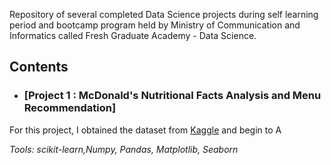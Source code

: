 Repository of several completed Data Science projects during self learning period and bootcamp program held by Ministry of Communication and Informatics called Fresh Graduate Academy - Data Science.

## Contents

- ### [Project 1 : McDonald's Nutritional Facts Analysis and Menu Recommendation]
For this project, I obtained the dataset from [Kaggle](https://www.kaggle.com/mcdonalds/nutrition-facts) and begin to A 
      
_Tools: scikit-learn,Numpy, Pandas, Matplotlib, Seaborn_ 

